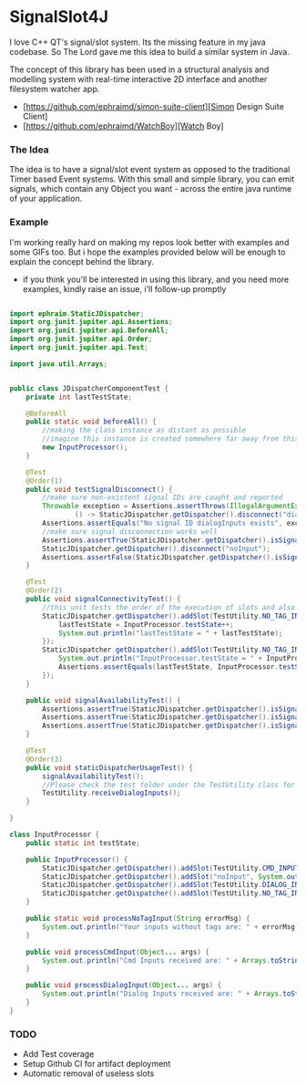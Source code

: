 # SignalSlot4J
I love C++ QT's signal/slot system. Its the missing feature in my java codebase. So The Lord gave me this idea to build a similar system in Java.
 
The concept of this library has been used in a structural analysis and modelling system with real-time interactive 2D interface and another filesystem watcher app.
- [https://github.com/ephraimd/simon-suite-client][Simon Design Suite Client]
- [https://github.com/ephraimd/WatchBoy][Watch Boy] 
### The Idea
The idea is to have a signal/slot event system as opposed to the traditional Timer based Event systems.
With this small and simple library, you can emit signals, which contain any Object you want - across the entire java runtime of your application.

### Example
I'm working really hard on making my repos look better with examples and some GIFs too. But i hope the examples provided below will be enough to explain the concept behind the library.
- if you think you'll be interested in using this library, and you need more examples, kindly raise an issue, i'll follow-up promptly 

```java

import ephraim.StaticJDispatcher;
import org.junit.jupiter.api.Assertions;
import org.junit.jupiter.api.BeforeAll;
import org.junit.jupiter.api.Order;
import org.junit.jupiter.api.Test;

import java.util.Arrays;


public class JDispatcherComponentTest {
    private int lastTestState;

    @BeforeAll
    public static void beforeAll() {
        //making the class instance as distant as possible
        //imagine this instance is created somewhere far away from this Test Suite
        new InputProcessor();
    }

    @Test
    @Order(1)
    public void testSignalDisconnect() {
        //make sure non-existent signal IDs are caught and reported
        Throwable exception = Assertions.assertThrows(IllegalArgumentException.class,
                () -> StaticJDispatcher.getDispatcher().disconnect("dialogInputs"));
        Assertions.assertEquals("No signal ID dialogInputs exists", exception.getMessage());
        //make sure signal disconnection works well
        Assertions.assertTrue(StaticJDispatcher.getDispatcher().isSignalRegistered("noInput"));
        StaticJDispatcher.getDispatcher().disconnect("noInput");
        Assertions.assertFalse(StaticJDispatcher.getDispatcher().isSignalRegistered("noInput"));
    }

    @Test
    @Order(2)
    public void signalConnectivityTest() {
        //this unit tests the order of the execution of slots and also ensures emit/slot connection is working
        StaticJDispatcher.getDispatcher().addSlot(TestUtility.NO_TAG_INPUT_SIGNAL, (args) -> {
            lastTestState = InputProcessor.testState++;
            System.out.println("lastTestState = " + lastTestState);
        });
        StaticJDispatcher.getDispatcher().addSlot(TestUtility.NO_TAG_INPUT_SIGNAL, (args) -> {
            System.out.println("InputProcessor.testState = " + InputProcessor.testState);
            Assertions.assertEquals(lastTestState, InputProcessor.testState - 1);
        });
    }

    public void signalAvailabilityTest() {
        Assertions.assertTrue(StaticJDispatcher.getDispatcher().isSignalRegistered(TestUtility.CMD_INPUT_SIGNAL));
        Assertions.assertTrue(StaticJDispatcher.getDispatcher().isSignalRegistered(TestUtility.DIALOG_INPUT_SIGNAL));
        Assertions.assertTrue(StaticJDispatcher.getDispatcher().isSignalRegistered(TestUtility.NO_TAG_INPUT_SIGNAL));
    }

    @Test
    @Order(3)
    public void staticDispatcherUsageTest() {
        signalAvailabilityTest();
        //Please check the test folder under the TestUtility class for receiveDialogInputs implementation 
        TestUtility.receiveDialogInputs();
    }

}

class InputProcessor {
    public static int testState;

    public InputProcessor() {
        StaticJDispatcher.getDispatcher().addSlot(TestUtility.CMD_INPUT_SIGNAL, this::processCmdInput);
        StaticJDispatcher.getDispatcher().addSlot("noInput", System.out::println);
        StaticJDispatcher.getDispatcher().addSlot(TestUtility.DIALOG_INPUT_SIGNAL, this::processDialogInput);
        StaticJDispatcher.getDispatcher().addSlot(TestUtility.NO_TAG_INPUT_SIGNAL, (args) -> processNoTagInput(String.valueOf(args[0])));
    }

    public static void processNoTagInput(String errorMsg) {
        System.out.println("Your inputs without tags are: " + errorMsg);
    }

    public void processCmdInput(Object... args) {
        System.out.println("Cmd Inputs received are: " + Arrays.toString(args));
    }

    public void processDialogInput(Object... args) {
        System.out.println("Dialog Inputs received are: " + Arrays.toString(args));
    }
}
```

### TODO
- Add Test coverage
- Setup Github CI for artifact deployment
- Automatic removal of useless slots

[Simon Design Suite Client]: https://github.com/ephraimd/simon-suite-client

[Watch Boy]: https://github.com/ephraimd/simon-suite-client